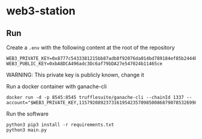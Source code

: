 # web3-station

## Run

Create a `.env` with the following content at the root of the repository
```env
WEB3_PRIVATE_KEY=0x8777c5433381215bb87adb8f92076da014bd789184ef85b2444bb34bbaafa707
WEB3_PUBLIC_KEY=0xbA8DCA496adc3Dc6af79bDA27e547024b11465ce
```
WARNING: This private key is publicly known, change it

Run a docker container with ganache-cli
```
docker run -d -p 8545:8545 trufflesuite/ganache-cli --chainId 1337 --account="$WEB3_PRIVATE_KEY,115792089237316195423570985008687907853269984665640564039457584007913129639935000000000000000000"
```

Run the software
```
python3 pip3 install -r requirements.txt
python3 main.py
```
